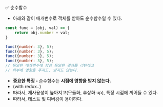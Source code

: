 ✅ 순수함수
* 아래와 같이 매개변수로 객체를 받아도 순수함수일 수 있다.
```javascript
const func = (obj, val) => {
    return obj.number + val;
}

func({number: 3}, 5);
func({number: 3}, 5);
func({number: 3}, 5);
func({number: 3}, 5);
// 동일한 매개변수에 항상 동일한 결과를 리턴하고
// 외부에 영향을 주지도, 받지도 않는다.
```
* <b>중요한 특징 - </b> 순수함수는 <b>시점에 영향을 받지 않는다.</b>
* (with redux..)
* 따라서, 재사용성이 높아지고(모듈화, 추상화 up), 특정 시점에 끼어들 수 있다.
* 따라서, 테스트 및 디버깅이 용이하다.